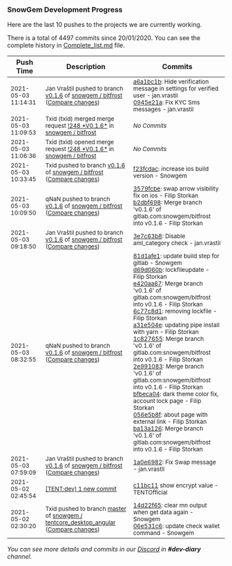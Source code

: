 
### SnowGem Development Progress

Here are the last 10 pushes to the projects we are currently working.

There is a total of 4497 commits since 20/01/2020. You can see the complete history in
 [Complete_list.md](Complete_list.md) file.

| Push Time | Description | Commits |
| --- | --- | --- |
| <sub>2021-05-03 11:14:31</sub> | <sub>Jan Vraštil pushed to branch [v0\.1\.6](https://gitlab.com/snowgem/bitfrost/commits/v0.1.6) of [snowgem / bitfrost](https://gitlab.com/snowgem/bitfrost) ([Compare changes](https://gitlab.com/snowgem/bitfrost/compare/f23fcdac8926a17733ce0e3ea45aeb7b82e763e7...0945e21a1f10f071c150c71bef189201c4e45db4))</sub> | <sub>[a6a1bc1b](https://gitlab.com/snowgem/bitfrost/-/commit/a6a1bc1b72940b60ab205fd116d894776acd4d11): Hide verification message  in settings for verified user - jan.vrastil<br>[0945e21a](https://gitlab.com/snowgem/bitfrost/-/commit/0945e21a1f10f071c150c71bef189201c4e45db4): Fix KYC Sms messages - jan.vrastil</sub> |
| <sub>2021-05-03 11:09:53</sub> | <sub>Txid (txid) merged merge request [\!248 \*V0\.1\.6\*](https://gitlab.com/snowgem/bitfrost/-/merge_requests/248) in [snowgem / bitfrost](https://gitlab.com/snowgem/bitfrost)</sub> | <sub>_No Commits_</sub> |
| <sub>2021-05-03 11:06:36</sub> | <sub>Txid (txid) opened merge request [\!248 \*V0\.1\.6\*](https://gitlab.com/snowgem/bitfrost/-/merge_requests/248) in [snowgem / bitfrost](https://gitlab.com/snowgem/bitfrost)</sub> | <sub>_No Commits_</sub> |
| <sub>2021-05-03 10:33:45</sub> | <sub>Txid pushed to branch [v0\.1\.6](https://gitlab.com/snowgem/bitfrost/commits/v0.1.6) of [snowgem / bitfrost](https://gitlab.com/snowgem/bitfrost) ([Compare changes](https://gitlab.com/snowgem/bitfrost/compare/b2dbf69811b86562bb79b3e4cfceae85e35754ef...f23fcdac8926a17733ce0e3ea45aeb7b82e763e7))</sub> | <sub>[f23fcdac](https://gitlab.com/snowgem/bitfrost/-/commit/f23fcdac8926a17733ce0e3ea45aeb7b82e763e7): increase ios build version - Snowgem</sub> |
| <sub>2021-05-03 10:09:50</sub> | <sub>qNaN pushed to branch [v0\.1\.6](https://gitlab.com/snowgem/bitfrost/commits/v0.1.6) of [snowgem / bitfrost](https://gitlab.com/snowgem/bitfrost) ([Compare changes](https://gitlab.com/snowgem/bitfrost/compare/3e7c63b8f4942f89da4ff3d4cd7d54f4ab45b19a...b2dbf69811b86562bb79b3e4cfceae85e35754ef))</sub> | <sub>[3579fcbe](https://gitlab.com/snowgem/bitfrost/-/commit/3579fcbe6e3c92059afbcc998960a5b2939281c4): swap arrow visibility fix on ios - Filip Storkan<br>[b2dbf698](https://gitlab.com/snowgem/bitfrost/-/commit/b2dbf69811b86562bb79b3e4cfceae85e35754ef): Merge branch 'v0.1.6' of gitlab.com:snowgem/bitfrost into v0.1.6 - Filip Storkan</sub> |
| <sub>2021-05-03 09:18:50</sub> | <sub>Jan Vraštil pushed to branch [v0\.1\.6](https://gitlab.com/snowgem/bitfrost/commits/v0.1.6) of [snowgem / bitfrost](https://gitlab.com/snowgem/bitfrost) ([Compare changes](https://gitlab.com/snowgem/bitfrost/compare/ba13a126442952a38e6431546f00a13d9722cb5b...3e7c63b8f4942f89da4ff3d4cd7d54f4ab45b19a))</sub> | <sub>[3e7c63b8](https://gitlab.com/snowgem/bitfrost/-/commit/3e7c63b8f4942f89da4ff3d4cd7d54f4ab45b19a): Disable aml_category check - jan.vrastil</sub> |
| <sub>2021-05-03 08:32:55</sub> | <sub>qNaN pushed to branch [v0\.1\.6](https://gitlab.com/snowgem/bitfrost/commits/v0.1.6) of [snowgem / bitfrost](https://gitlab.com/snowgem/bitfrost) ([Compare changes](https://gitlab.com/snowgem/bitfrost/compare/1a0e6982287d10b8e169d1e919bd2654db33899f...ba13a126442952a38e6431546f00a13d9722cb5b))</sub> | <sub>[81d1afe1](https://gitlab.com/snowgem/bitfrost/-/commit/81d1afe1071cb7f393126b979d65249f461a138c): update build step for gitlab - Snowgem<br>[d69d060b](https://gitlab.com/snowgem/bitfrost/-/commit/d69d060b212e985ce8625f4572c2819c8c2525a0): lockfileupdate - Filip Storkan<br>[e420aa67](https://gitlab.com/snowgem/bitfrost/-/commit/e420aa6793db6a714775a2480141a8bc47b88551): Merge branch 'v0.1.6' of gitlab.com:snowgem/bitfrost into v0.1.6 - Filip Storkan<br>[6c77c8d1](https://gitlab.com/snowgem/bitfrost/-/commit/6c77c8d124568ab27f41b9c07693017611baec8f): removing lockfile - Filip Storkan<br>[a31e504e](https://gitlab.com/snowgem/bitfrost/-/commit/a31e504ec7e1f55b0e0c020fae459c9d47a0c8ae): updating pipe install with yarn - Filip Storkan<br>[1c827655](https://gitlab.com/snowgem/bitfrost/-/commit/1c8276559d142579ac69577e66a25746df5ef472): Merge branch 'v0.1.6' of gitlab.com:snowgem/bitfrost into v0.1.6 - Filip Storkan<br>[2e991083](https://gitlab.com/snowgem/bitfrost/-/commit/2e991083f460f18a1c757929f562e7803c83b251): Merge branch 'v0.1.6' of gitlab.com:snowgem/bitfrost into v0.1.6 - Filip Storkan<br>[bfbeca04](https://gitlab.com/snowgem/bitfrost/-/commit/bfbeca0478f2e93ff1c091da4b1f108030f6bc21): dark theme color fix, account lock page - Filip Storkan<br>[056e5b8f](https://gitlab.com/snowgem/bitfrost/-/commit/056e5b8fa6672ac2efd9867cc235e3ca7c401996): about page with external link - Filip Storkan<br>[ba13a126](https://gitlab.com/snowgem/bitfrost/-/commit/ba13a126442952a38e6431546f00a13d9722cb5b): Merge branch 'v0.1.6' of gitlab.com:snowgem/bitfrost into v0.1.6 - Filip Storkan</sub> |
| <sub>2021-05-03 07:59:09</sub> | <sub>Jan Vraštil pushed to branch [v0\.1\.6](https://gitlab.com/snowgem/bitfrost/commits/v0.1.6) of [snowgem / bitfrost](https://gitlab.com/snowgem/bitfrost) ([Compare changes](https://gitlab.com/snowgem/bitfrost/compare/df9a67092381e22a140131fa56872dc3d29088f2...1a0e6982287d10b8e169d1e919bd2654db33899f))</sub> | <sub>[1a0e6982](https://gitlab.com/snowgem/bitfrost/-/commit/1a0e6982287d10b8e169d1e919bd2654db33899f): Fix Swap message - jan.vrastil</sub> |
| <sub>2021-05-02 02:45:54</sub> | <sub>[[TENT:dev] 1 new commit](https://github.com/TENTOfficial/TENT/commit/c11bc1123c0f8f2e1f2efb11a60147d3aeffcddd)</sub> | <sub>[c11bc11](https://github.com/TENTOfficial/TENT/commit/c11bc1123c0f8f2e1f2efb11a60147d3aeffcddd) show encrypt value - TENTOfficial</sub> |
| <sub>2021-05-02 02:30:20</sub> | <sub>Txid pushed to branch [master](https://gitlab.com/snowgem/tentcore_desktop_angular/commits/master) of [snowgem / tentcore\_desktop\_angular](https://gitlab.com/snowgem/tentcore_desktop_angular) ([Compare changes](https://gitlab.com/snowgem/tentcore_desktop_angular/compare/a5efac77f7c22021018037ae128fa68419571ff0...06e531c6046e96c2ae6361748dc4ba37fbe8706c))</sub> | <sub>[14d22f65](https://gitlab.com/snowgem/tentcore_desktop_angular/-/commit/14d22f65bf6b08effe062e46403a2dcad6ad82ac): clear mn output when get data again - Snowgem<br>[06e531c6](https://gitlab.com/snowgem/tentcore_desktop_angular/-/commit/06e531c6046e96c2ae6361748dc4ba37fbe8706c): update check wallet command - Snowgem</sub> |

_You can see more details and commits in our [Discord](https://discord.gg/zumGnbg) in **#dev-diary** channel._

